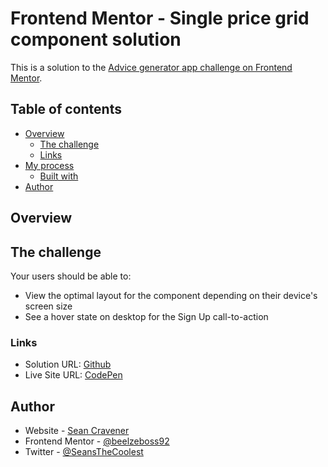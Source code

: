 # Frontend Mentor - Single price grid component solution

This is a solution to the [Advice generator app challenge on Frontend Mentor](https://www.frontendmentor.io/challenges/single-price-grid-component-5ce41129d0ff452fec5abbbc).

## Table of contents

- [Overview](#overview)
  - [The challenge](#the-challenge)
  - [Links](#links)
- [My process](#my-process)
  - [Built with](#built-with)
- [Author](#author)

## Overview

## The challenge

Your users should be able to:

- View the optimal layout for the component depending on their device's screen size
- See a hover state on desktop for the Sign Up call-to-action

### Links

- Solution URL: [Github](https://github.com/SeanCravener/frontend-mentor-challenges/tree/main/level-1/single-price-grid)
- Live Site URL: [CodePen](https://codepen.io/Beelzeboss92/pen/ExppELE)

## Author

- Website - [Sean Cravener](https://github.com/SeanCravener)
- Frontend Mentor - [@beelzeboss92](https://www.frontendmentor.io/profile/beelzeboss92)
- Twitter - [@SeansTheCoolest](https://twitter.com/SeansTheCoolest)
